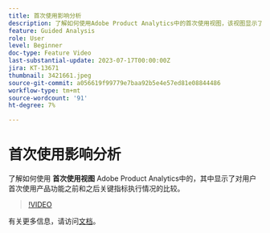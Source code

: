 ```yaml
---
title: 首次使用影响分析
description: 了解如何使用Adobe Product Analytics中的首次使用视图，该视图显示了在用户首次使用产品功能之前和之后关键指示器的执行方式对比。
feature: Guided Analysis
role: User
level: Beginner
doc-type: Feature Video
last-substantial-update: 2023-07-17T00:00:00Z
jira: KT-13671
thumbnail: 3421661.jpeg
source-git-commit: a056619f99779e7baa92b5e4e57ed81e08844486
workflow-type: tm+mt
source-wordcount: '91'
ht-degree: 7%

---
```



# 首次使用影响分析

了解如何使用 **首次使用视图** Adobe Product Analytics中的，其中显示了对用户首次使用产品功能之前和之后关键指标执行情况的比较。

>[!VIDEO](https://video.tv.adobe.com/v/3421661/?learn=on)

有关更多信息，请访问[文档](https://experienceleague.adobe.com/docs/analytics-platform/using/guided-analysis/impact/first-use.html)。
